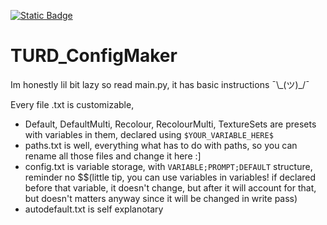 [![Static Badge](https://img.shields.io/badge/This_work_is_licensed_under-CC_BY--NC--SA_4.0-red?logo=creativecommons&logoColor=white)](https://github.com/likeproblem/TURD_ConfigMaker?tab=License-1-ov-file)

# TURD_ConfigMaker

Im honestly lil bit lazy so read main.py, it has basic instructions ¯\\\_(ツ)_/¯

Every file .txt is customizable,
* Default, DefaultMulti, Recolour, RecolourMulti, TextureSets are presets with variables in them, declared using ```$YOUR_VARIABLE_HERE$```
* paths.txt is well, everything what has to do with paths, so you can rename all those files and change it here :]
* config.txt is variable storage, with ```VARIABLE;PROMPT;DEFAULT``` structure, reminder no $$(little tip, you can use variables in variables! if declared before that variable, it doesn't change, but after it will account for that, but doesn't matters anyway since it will be changed in write pass)
* autodefault.txt is self explanotary
